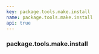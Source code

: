 ```yaml
---
key: package.tools.make.install
name: package.tools.make.install
api: true
---
```


### package.tools.make.install
